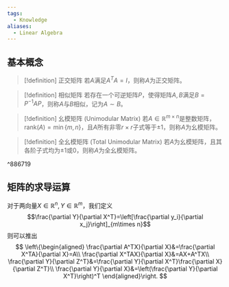 ```yaml
---
tags:
  - Knowledge
aliases:
  - Linear Algebra
---
```

## 基本概念
> [!definition] 正交矩阵
> 若$A$满足$A^{T}A=I$，则称$A$为正交矩阵。

> [!definition] 相似矩阵
> 若存在一个可逆矩阵$P$，使得矩阵$A,B$满足$B=P^{-1}AP$，则称$A$与$B$相似，记为$A\sim B$。

> [!definition] 幺模矩阵 (Unimodular Matrix)
> 若$A\in\mathbb{R}^{m\times n}$是整数矩阵，$\text{rank}(A)=\min\{m,n\}$，且$A$所有非零$r\times r$子式等于$\pm1$，则称$A$为幺模矩阵。

> [!definition] 全幺模矩阵 (Total Unimodular Matrix)
> 若$A$为幺模矩阵，且其各阶子式均为$\pm1$或$0$，则称$A$为全幺模矩阵。

^886719

## 矩阵的求导运算
对于两向量$X\in\mathbb{R}^n,Y\in\mathbb{R}^{m}$，我们定义
$$\frac{\partial Y}{\partial X^T}=\left[\frac{\partial y_i}{\partial x_j}\right]_{m\times n}$$
则可以推出
$$
\left\{\begin{aligned}
\frac{\partial A^TX}{\partial X}&=\frac{\partial X^TA}{\partial X}=A\\
\frac{\partial X^TAX}{\partial X}&=AX+A^TX\\
\frac{\partial Y}{\partial Z^T}&=\frac{\partial Y}{\partial X^T}\frac{\partial X}{\partial Z^T}\\
\frac{\partial Y}{\partial X}&=\left(\frac{\partial Y}{\partial X^T}\right)^T
\end{aligned}\right.
$$